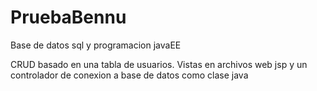 # PruebaBennu
Base de datos sql y programacion javaEE

CRUD basado en una tabla de usuarios.
Vistas en archivos web jsp y un controlador de conexion a base de datos como clase java
